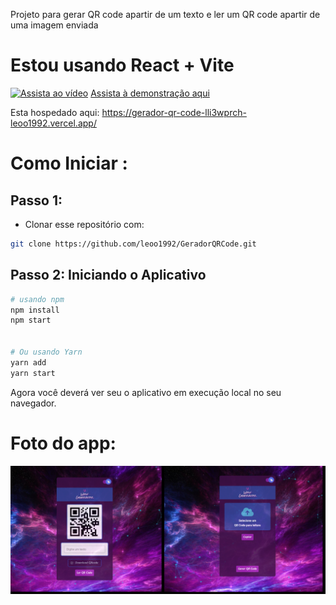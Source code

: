Projeto para gerar QR code apartir de um texto e ler um QR code apartir de uma imagem enviada

# Estou usando React + Vite

[![Assista ao vídeo](https://cdn.loom.com/sessions/thumbnails/23d4798a8c4640708469c5f195270ab5-with-play.gif)](https://www.loom.com/share/23d4798a8c4640708469c5f195270ab5)
[Assista à demonstração aqui](https://www.loom.com/share/23d4798a8c4640708469c5f195270ab5)

Esta hospedado aqui: https://gerador-qr-code-lli3wprch-leoo1992.vercel.app/

# Como Iniciar : 


## Passo 1: 

* Clonar esse repositório com:

```bash
git clone https://github.com/leoo1992/GeradorQRCode.git
```

## Passo 2: Iniciando o Aplicativo

```bash
# usando npm
npm install
npm start


# Ou usando Yarn
yarn add
yarn start
```

Agora você deverá ver seu o aplicativo em execução local no seu navegador.

# Foto do app: 
 ![app.png](./GeradorQRCode/src/Assets/app.png)
